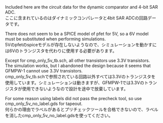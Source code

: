 Included here are the circuit data for the dynamic comparator and 4-bit SAR ADC.  
ここに含まれているのはダイナミックコンパレータと4bit SAR ADCの回路データです。  
  
There does not seem to be a SPICE model of pfet for 5V, so a 6V model must be substituted when performing simulations.  
5Vのpfetのspiceモデルが存在しないようなので、シミュレーションを動かすには6Vのトランジスタを代わりに使用する必要があります。 
  
Except for cmp_only_5v_tb.sch, all other transistors use 3.3V transistors. The simulation works, but I abandoned the design because it seems that GFMPW-1 cannot use 3.3V transistors.  
cmp_only_5v_tb.schで参照されている回路以外すべては3.3Vのトランジスタを使用しています。シミュレーションは動きますが、GFMPW-1では3.3Vのトランジスタが使用できないようなので設計を途中で放棄しています。  
  
For some reason using labels did not pass the precheck tool, so use cmp_only_5v_no_label.gds for tapeout.  
何らかの理由でラベルがあるとプリチェックツールを合格できないので、ラベルを消したcmp_only_5v_no_label.gdsを使ってください。  
